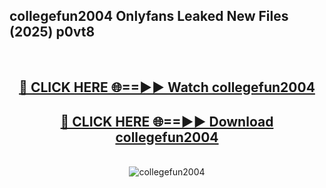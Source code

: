 <h2>collegefun2004 Onlyfans Leaked New Files (2025) p0vt8</h2>
<br>
<div align="center">
<h2><a href="https://mediafiles.top/collegefun2004&ref=git" rel="nofollow">🔴 CLICK HERE 🌐==►► Watch collegefun2004</a></h2>
<h2><a href="https://mediafiles.top/collegefun2004&ref=git" rel="nofollow">🔴 CLICK HERE 🌐==►► Download collegefun2004</a></h2>
<br>
<a href="https://mediafiles.top/collegefun2004&ref=git" rel="nofollow" data-target="animated-image.originalLink"><img src="https://i.ibb.co.com/xMMVF88/686577567.gif" alt="collegefun2004" style="max-width: 100%; display: inline-block;" data-target="animated-image.originalImage"></a>
</div>
<br>
<br>